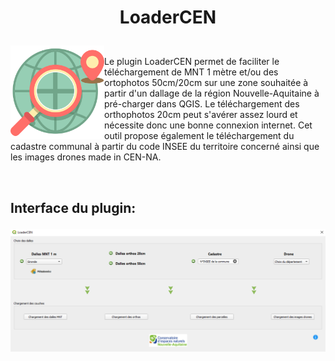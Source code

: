 # <p align="center">LoaderCEN</p>
<img align="left" src=https://raw.githubusercontent.com/CEN-Nouvelle-Aquitaine/loaderCEN/main/icon.png  width="150"/> <br> Le plugin LoaderCEN permet de faciliter le téléchargement de MNT 1 mètre et/ou des ortophotos 50cm/20cm sur une zone souhaitée à partir d'un dallage de la région Nouvelle-Aquitaine à pré-charger dans QGIS. Le téléchargement des orthophotos 20cm peut s'avérer assez lourd et nécessite donc une bonne connexion internet.
Cet outil propose également le téléchargement du cadastre communal à partir du code INSEE du territoire concerné ainsi que les images drones made in CEN-NA.

<br>

## <p align="left">Interface du plugin:</p>

<img align="left" src=https://raw.githubusercontent.com/CEN-Nouvelle-Aquitaine/loaderCEN/main/loadercen.PNG  width="600"/>


